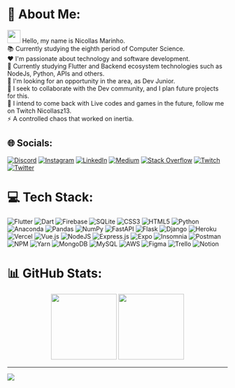 # 💫 About Me:
<img src="https://media.giphy.com/media/hvRJCLFzcasrR4ia7z/giphy.gif" width="30px"/> Hello, my name is Nicollas Marinho.<br>📚 Currently studying the eighth period of Computer Science.<br>❤️ I'm passionate about technology and software development.<br>💙 Currently studying Flutter and Backend ecosystem technologies such as NodeJs, Python, APIs and others.<br>🔭 I'm looking for an opportunity in the area, as Dev Junior.<br>🤝 I seek to collaborate with the Dev community, and I plan future projects for this.<br>💜 I intend to come back with Live codes and games in the future, follow me on Twitch Nicollasz13.<br>⚡ A controlled chaos that worked on inertia.


## 🌐 Socials:
[![Discord](https://img.shields.io/badge/Discord-%237289DA.svg?logo=discord&logoColor=white)](htttps://discord.gg/NicollasMarinho#0905) [![Instagram](https://img.shields.io/badge/Instagram-%23E4405F.svg?logo=Instagram&logoColor=white)](https://instagram.com/nicollasm13) [![LinkedIn](https://img.shields.io/badge/LinkedIn-%230077B5.svg?logo=linkedin&logoColor=white)](https://linkedin.com/in/nicollas-marinho) [![Medium](https://img.shields.io/badge/Medium-12100E?logo=medium&logoColor=white)](https://medium.com/@cartola1320) [![Stack Overflow](https://img.shields.io/badge/-Stackoverflow-FE7A16?logo=stack-overflow&logoColor=white)](https://stackoverflow.com/users/20802501) [![Twitch](https://img.shields.io/badge/Twitch-%239146FF.svg?logo=Twitch&logoColor=white)](https://twitch.tv/nicollasZ13) [![Twitter](https://img.shields.io/badge/Twitter-%231DA1F2.svg?logo=Twitter&logoColor=white)](https://twitter.com/NicollasZ13) 

# 💻 Tech Stack:
![Flutter](https://img.shields.io/badge/Flutter-%2302569B.svg?style=for-the-badge&logo=Flutter&logoColor=white) ![Dart](https://img.shields.io/badge/dart-%230175C2.svg?style=for-the-badge&logo=dart&logoColor=white) ![Firebase](https://img.shields.io/badge/firebase-%23039BE5.svg?style=for-the-badge&logo=firebase) ![SQLite](https://img.shields.io/badge/sqlite-%2307405e.svg?style=for-the-badge&logo=sqlite&logoColor=white) ![CSS3](https://img.shields.io/badge/css3-%231572B6.svg?style=for-the-badge&logo=css3&logoColor=white) ![HTML5](https://img.shields.io/badge/html5-%23E34F26.svg?style=for-the-badge&logo=html5&logoColor=white) ![Python](https://img.shields.io/badge/python-3670A0?style=for-the-badge&logo=python&logoColor=ffdd54) ![Anaconda](https://img.shields.io/badge/Anaconda-%2344A833.svg?style=for-the-badge&logo=anaconda&logoColor=white)  ![Pandas](https://img.shields.io/badge/pandas-%23150458.svg?style=for-the-badge&logo=pandas&logoColor=white) ![NumPy](https://img.shields.io/badge/numpy-%23013243.svg?style=for-the-badge&logo=numpy&logoColor=white) ![FastAPI](https://img.shields.io/badge/FastAPI-005571?style=for-the-badge&logo=fastapi) ![Flask](https://img.shields.io/badge/flask-%23000.svg?style=for-the-badge&logo=flask&logoColor=white) ![Django](https://img.shields.io/badge/django-%23092E20.svg?style=for-the-badge&logo=django&logoColor=white) ![Heroku](https://img.shields.io/badge/heroku-%23430098.svg?style=for-the-badge&logo=heroku&logoColor=white) ![Vercel](https://img.shields.io/badge/vercel-%23000000.svg?style=for-the-badge&logo=vercel&logoColor=white) ![Vue.js](https://img.shields.io/badge/vuejs-%2335495e.svg?style=for-the-badge&logo=vuedotjs&logoColor=%234FC08D) ![NodeJS](https://img.shields.io/badge/node.js-6DA55F?style=for-the-badge&logo=node.js&logoColor=white) ![Express.js](https://img.shields.io/badge/express.js-%23404d59.svg?style=for-the-badge&logo=express&logoColor=%2361DAFB) ![Expo](https://img.shields.io/badge/expo-1C1E24?style=for-the-badge&logo=expo&logoColor=#D04A37) ![Insomnia](https://img.shields.io/badge/Insomnia-black?style=for-the-badge&logo=insomnia&logoColor=5849BE) ![Postman](https://img.shields.io/badge/Postman-FF6C37?style=for-the-badge&logo=postman&logoColor=white) ![NPM](https://img.shields.io/badge/NPM-%23000000.svg?style=for-the-badge&logo=npm&logoColor=white) ![Yarn](https://img.shields.io/badge/yarn-%232C8EBB.svg?style=for-the-badge&logo=yarn&logoColor=white) ![MongoDB](https://img.shields.io/badge/MongoDB-%234ea94b.svg?style=for-the-badge&logo=mongodb&logoColor=white) ![MySQL](https://img.shields.io/badge/mysql-%2300f.svg?style=for-the-badge&logo=mysql&logoColor=white) ![AWS](https://img.shields.io/badge/AWS-%23FF9900.svg?style=for-the-badge&logo=amazon-aws&logoColor=white) ![Figma](https://img.shields.io/badge/figma-%23F24E1E.svg?style=for-the-badge&logo=figma&logoColor=white) ![Trello](https://img.shields.io/badge/Trello-%23026AA7.svg?style=for-the-badge&logo=Trello&logoColor=white)  ![Notion](https://img.shields.io/badge/Notion-%23000000.svg?style=for-the-badge&logo=notion&logoColor=white)
# 📊 GitHub Stats:

<div align="center">
  <img height="150em" src="https://github-readme-stats.vercel.app/api?username=Nicollas1305&theme=blueberry&hide_border=false&include_all_commits=true&count_private=true"/>
  <img height="150em" src="https://github-readme-streak-stats.herokuapp.com/?user=Nicollas1305&theme=blueberry&hide_border=false"/>
</div>

---

[![](https://visitcount.itsvg.in/api?id=Nicollas1305&icon=3&color=0)](https://visitcount.itsvg.in)

